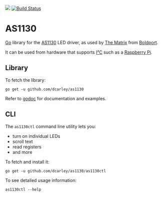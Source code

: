 [![](https://godoc.org/github.com/dcarley/as1130?status.svg)][godoc]
[![Build Status](https://travis-ci.org/dcarley/as1130.svg?branch=master)](https://travis-ci.org/dcarley/as1130)

[godoc]: http://godoc.org/github.com/dcarley/as1130

# AS1130

[Go][] library for the [AS1130][] LED driver, as used by [The Matrix][] from
[Boldport][].

[Go]: https://golang.org/
[AS1130]: http://ams.com/eng/Products/Power-Management/LED-Drivers/AS1130
[The Matrix]: https://www.boldport.com/products/the-matrix/
[Boldport]: http://www.boldport.club/

It can be used from hardware that supports [I²C][] such as a [Raspberry
Pi][].

[I²C]: https://en.wikipedia.org/wiki/I%C2%B2C
[Raspberry Pi]: https://pinout.xyz/pinout/i2c

## Library

To fetch the library:

```
go get -u github.com/dcarley/as1130
```

Refer to [godoc][] for documentation and examples.

## CLI

The `as1130ctl` command line utility lets you:

- turn on individual LEDs
- scroll text
- read registers
- and more

To fetch and install it:

```
go get -u github.com/dcarley/as1130/as1130ctl
```

To see detailed usage information:

```
as1130ctl --help
```
